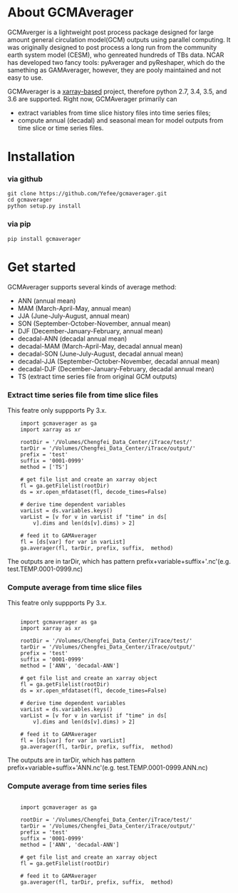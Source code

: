 # About GCMAverager

GCMAverger is a lightweight post process package designed for large amount general circulation model(GCM) outputs using parallel computing.
It was originally designed to post process a long run from the community earth system model (CESM), who genreated hundreds of TBs data.
NCAR has developed two fancy tools: pyAverager and pyReshaper, which do the samething as GAMAverager, however, they are pooly maintained and not easy to use.

GCMAverager is a [xarray-based](https://github.com/pydata/xarray) project, therefore python 2.7, 3.4, 3.5, and 3.6 are supported.
Right now, GCMAverager primarily can 
* extract variables from time slice history files into time series files;
* compute annual (decadal) and seasonal mean for model outputs from time slice or time series files. 



# Installation
### via github
```
git clone https://github.com/Yefee/gcmaverager.git
cd gcmaverager
python setup.py install
```

### via pip
```
pip install gcmaverager
```

# Get started
GCMAverager supports several kinds of average method:
* ANN (annual mean)
* MAM (March-April-May, annual mean) 
* JJA (June-July-August, annual mean) 
* SON (September-October-November, annual mean) 
* DJF (December-January-February, annual mean) 
* decadal-ANN (decadal annual mean)
* decadal-MAM (March-April-May, decadal annual mean) 
* decadal-SON (June-July-August, decadal annual mean) 
* decadal-JJA (September-October-November, decadal annual mean) 
* decadal-DJF (December-January-February, decadal annual mean) 
* TS (extract time series file from original GCM outputs)

### Extract time series file from time slice files
This featre only suppports Py 3.x.

```
    import gcmaverager as ga
    import xarray as xr

    rootDir = '/Volumes/Chengfei_Data_Center/iTrace/test/'
    tarDir = '/Volumes/Chengfei_Data_Center/iTrace/output/'
    prefix = 'test'
    suffix = '0001-0999'
    method = ['TS']

    # get file list and create an xarray object
    fl = ga.getFilelist(rootDir)
    ds = xr.open_mfdataset(fl, decode_times=False)

    # derive time dependent variables
    varList = ds.variables.keys()
    varList = [v for v in varList if "time" in ds[
        v].dims and len(ds[v].dims) > 2]

    # feed it to GAMAverager
    fl = [ds[var] for var in varList]
    ga.averager(fl, tarDir, prefix, suffix,  method)
```

The outputs are in tarDir, which has pattern prefix+variable+suffix+'.nc'(e.g. test.TEMP.0001-0999.nc)


### Compute average from time slice files
This featre only suppports Py 3.x.

```

    import gcmaverager as ga
    import xarray as xr

    rootDir = '/Volumes/Chengfei_Data_Center/iTrace/test/'
    tarDir = '/Volumes/Chengfei_Data_Center/iTrace/output/'
    prefix = 'test'
    suffix = '0001-0999'
    method = ['ANN', 'decadal-ANN']

    # get file list and create an xarray object
    fl = ga.getFilelist(rootDir)
    ds = xr.open_mfdataset(fl, decode_times=False)

    # derive time dependent variables
    varList = ds.variables.keys()
    varList = [v for v in varList if "time" in ds[
        v].dims and len(ds[v].dims) > 2]

    # feed it to GAMAverager
    fl = [ds[var] for var in varList]
    ga.averager(fl, tarDir, prefix, suffix,  method)

```
The outputs are in tarDir, which has pattern prefix+variable+suffix+'ANN.nc'(e.g. test.TEMP.0001-0999.ANN.nc)


### Compute average from time series files

```

    import gcmaverager as ga

    rootDir = '/Volumes/Chengfei_Data_Center/iTrace/test/'
    tarDir = '/Volumes/Chengfei_Data_Center/iTrace/output/'
    prefix = 'test'
    suffix = '0001-0999'
    method = ['ANN', 'decadal-ANN']

    # get file list and create an xarray object
    fl = ga.getFilelist(rootDir)

    # feed it to GAMAverager
    ga.averager(fl, tarDir, prefix, suffix,  method)

```
